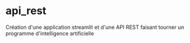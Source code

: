 # api_rest
Création d'une application streamlit et d'une API REST faisant tourner un programme d'intelligence artificielle
